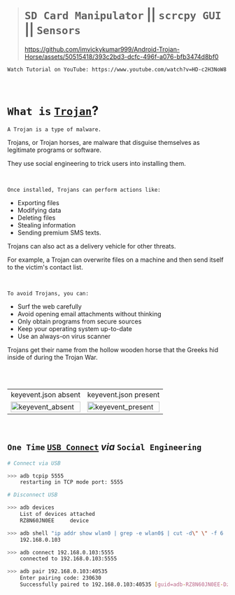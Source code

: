 
> # `SD Card Manipulator` || `scrcpy GUI` || `Sensors`
>
> https://github.com/imvickykumar999/Android-Trojan-Horse/assets/50515418/393c2bd3-dcfc-496f-a076-bfb3474d8bf0

    Watch Tutorial on YouTube: https://www.youtube.com/watch?v=HD-c2H3NoW8

<br>

# `What is` [`Trojan`](https://twitter.com/imvickykumar123/status/1727223882665672735)?

    A Trojan is a type of malware. 

Trojans, or Trojan horses, are malware that disguise themselves as legitimate programs or software. 

They use social engineering to trick users into installing them. 

<br>

    Once installed, Trojans can perform actions like: 

- Exporting files
- Modifying data
- Deleting files
- Stealing information
- Sending premium SMS texts.

Trojans can also act as a delivery vehicle for other threats. 

For example, a Trojan can overwrite files on a machine and then send itself to the victim's contact list. 

<br>

    To avoid Trojans, you can: 

- Surf the web carefully
- Avoid opening email attachments without thinking
- Only obtain programs from secure sources
- Keep your operating system up-to-date
- Use an always-on virus scanner
  
Trojans get their name from the hollow wooden horse that the Greeks hid inside of during the Trojan War. 

<br><br>

<table>
<tr>

<td>
keyevent.json absent
</td>

<td>
keyevent.json present
</td>

</tr>

<tr>
<td><img src="https://github.com/imvickykumar999/Android-Trojan-Horse/assets/50515418/3e951fd0-de62-486f-b8c7-9debd0998b78" width="100%" alt="keyevent_absent"></td>
<td><img src="https://github.com/imvickykumar999/Android-Trojan-Horse/assets/50515418/5789b05a-0bf4-4d71-9e6b-fcacf670ea7d" width="100%" alt="keyevent_present"></td>
</tr>

</table>

<br>

## `One Time` [`USB Connect`](https://stackoverflow.com/questions/55076924/how-to-connect-a-device-with-adb-over-wifi-when-making-app-with-flutter#comment119762079_62846441) *via* `Social Engineering`

```bash
# Connect via USB

>>> adb tcpip 5555
    restarting in TCP mode port: 5555

# Disconnect USB

>>> adb devices
    List of devices attached
    RZ8N60JN0EE     device

>>> adb shell "ip addr show wlan0 | grep -e wlan0$ | cut -d\" \" -f 6 | cut -d/ -f 1"
    192.168.0.103

>>> adb connect 192.168.0.103:5555
    connected to 192.168.0.103:5555

>>> adb pair 192.168.0.103:40535
    Enter pairing code: 230630
    Successfully paired to 192.168.0.103:40535 [guid=adb-RZ8N60JN0EE-DzkZ1Q]
```
